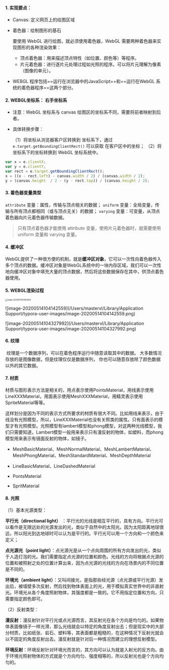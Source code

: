 #### 1. 实现要点：

- Canvas: 定义网页上的绘图区域

- 着色器：绘制图形的基石

  要使用 WebGL 进行绘图，就必须使用着色器，WebGL 需要两种着色器来实现图形的各种渲染效果：

  - 顶点着色器：用来描述顶点特性（如位置、颜色等）等程序。
  - 片元着色器：进行逐片元处理过程如光照的程序。可以将片元理解为像素（图像的单元）。

- WEBGL 程序包括==运行在浏览器中的JavaScript==和==运行在WebGL 系统的着色器程序==这两个部分。

#### 2. WEBGL坐标系： 右手坐标系

- 注意：WebGL 坐标系与 canvas 绘图区的坐标系不同，需要将前者映射到后者。

- 具体转换步骤：

  （1）将坐标从浏览器客户区转换到 <canvas> 坐标系下，通过 `e.target.getBoundingClientRect()` 可以获取 <canvas> 在客户区中的坐标；
   （2）将 <canvas> 坐标系下的坐标转换到 WebGL 坐标系统中。

```javascript
var x = e.clientX;
var y = e.clientY;
var rect = e.target.getBoundingClientRect();
x = ((x - rect.left) - canvas.width / 2) / (canvas.width / 2);
y = (canvas.height  / 2 - (y - rect.top)) / (canvas.height / 2);
```

#### 3. 着色器变量类型

`attribute` 变量：属性，传输与顶点相关的数据；
`uniform` 变量：全局变量，传输与所有顶点都相同（或与顶点无关）的数据；
`varying` 变量：可变量，从顶点着色器向片元着色器传输数据。

> 只有顶点着色器才能使用 attribute 变量，使用片元着色器时，就需要使用 uniform 变量和 varying 变量。

#### 4. 缓冲区

​		WebGL提供了一种很方便的机制，就是**缓冲区对象**，它可以一次性向着色器传入多个顶点的数据。缓冲区对象是WebGL系统中的一块内存区域，我们可以一次性地向缓冲区对象中填充大量的顶点数据，然后将这些数据保存在其中，供顶点着色器使用。

#### 5. WEBGL渲染过程

<img src="/Users/masterxl/Library/Application Support/typora-user-images/image-20200514103856929.png" alt="image-20200514103856929" style="zoom:40%;" />



![image-20200514104142559](/Users/masterxl/Library/Application Support/typora-user-images/image-20200514104142559.png)

![image-20200514104327992](/Users/masterxl/Library/Application Support/typora-user-images/image-20200514104327992.png)

#### 6. 纹理

​		纹理是一个数据序列，可以在着色程序运行中随意读取其中的数据。 大多数情况存放的是图像数据，但是纹理仅仅是数据序列， 你也可以随意存放除了颜色数据以外的其它数据。

#### 7. 材质

材质与图形表示方法是相关的，用点表示使用PointsMaterial，用线表示使用LineXXXMaterial，用面表示使用MeshXXXMaterial，用精灵表示使用SpriteMaterial等等。

这样划分是因为不同的表示方式所要求的材质有很大不同。比如用线来表示，由于线没有光照模型，所以，LineXXXMaterial也没有关照类的属性。只有面表示的模型才有光照模型。光照模型有lambert模型和phong模型，对这两种光线模型，我们只需要知道，Lambert模型一般用来表示只有漫反射的物体，如塑料，而phong模型用来表示有镜面反射的物体，如镜子。

- MeshBasicMaterial、MeshNormalMaterial、MeshLambertMaterial、MeshPhongMaterial、MeshStandardMaterial、MeshDepthMaterial

- LineBasicMaterial、LineDashedMaterial

- PontsMaterial

- SpritMaterial

#### 8. 光照

（1）基本光源类型：

**平行光（directional light）** ：平行光的光线是相互平行的，具有方向。平行光可以看作是无限远处的光源发出的光，类似于自然中的太阳光。因为太阳距离地球很远，所以阳光到达地球时可以认为是平行的。平行光可以用一个方向和一个颜色来定义；

**点光源光（point light）**：点光源光是从一个点向周围的所有方向发出的光，类似于人造灯泡的光。我们需要指定点光源的位置和颜色。光线的方向将根据点光源的位置和被照射之处的位置计算出来，因为点光源的光线的方向在场景内的不同位置是不同的。

**环境光（ambient light）**：又叫间接光，是指那些经光源（点光源或平行光源）发出后，被墙壁多次反射，然后找到物体表面上的光，用于模拟真实世界中的非直射光。环境光从各个角度照射物体，其强度都是一致的。它不用指定位置和方向，只需要指定颜色即可。

（2）反射类型：

**漫反射**：漫反射针对平行光或点光源而言，其反射光在各个方向是均匀的。如果物体表面像镜子一样光滑，那么光线就会以特定的角度反射出去；但是现实中的大部分材质，比如纸张、岩石、塑料等，其表面都是粗糙的，在这种情况下反射光就会以不固定的角度反射出去。漫反射就是针对后一种情况而建立的理想反射模型。

**环境反射**：环境反射针对环境光而言的，其方向可以认为就是入射光的反方向。由于环境光照射物体的方式就是个方向均匀、强度相等的，所以反射光也是个方向均匀的。